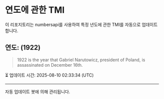 
# 연도에 관한 TMI

이 리포지토리는 numbersapi를 사용하여 특정 년도에 관한 TMI를 자동으로 업데이트합니다.

## 연도: (1922)
> 1922 is the year that Gabriel Narutowicz, president of Poland, is assassinated on December 16th.

⏳ 업데이트 시간: 2025-08-10 02:33:34 (UTC)

---
자동 업데이트 봇에 의해 관리됩니다.
